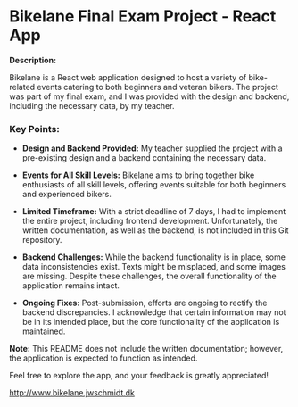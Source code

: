 # Bikelane Final Exam Project - React App

**Description:**

Bikelane is a React web application designed to host a variety of bike-related events catering to both beginners and veteran bikers. The project was part of my final exam, and I was provided with the design and backend, including the necessary data, by my teacher.

### Key Points:

- **Design and Backend Provided:** My teacher supplied the project with a pre-existing design and a backend containing the necessary data.
  
- **Events for All Skill Levels:** Bikelane aims to bring together bike enthusiasts of all skill levels, offering events suitable for both beginners and experienced bikers.

- **Limited Timeframe:** With a strict deadline of 7 days, I had to implement the entire project, including frontend development. Unfortunately, the written documentation, as well as the backend, is not included in this Git repository.

- **Backend Challenges:** While the backend functionality is in place, some data inconsistencies exist. Texts might be misplaced, and some images are missing. Despite these challenges, the overall functionality of the application remains intact.

- **Ongoing Fixes:** Post-submission, efforts are ongoing to rectify the backend discrepancies. I acknowledge that certain information may not be in its intended place, but the core functionality of the application is maintained.

**Note:** This README does not include the written documentation; however, the application is expected to function as intended.


Feel free to explore the app, and your feedback is greatly appreciated!

<a href='http://www.bikelane.jwschmidt.dk' target='_blank'>http://www.bikelane.jwschmidt.dk</a>
